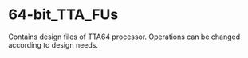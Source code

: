 # 64-bit_TTA_FUs
Contains design files of TTA64 processor.
Operations can be changed according to design needs.
